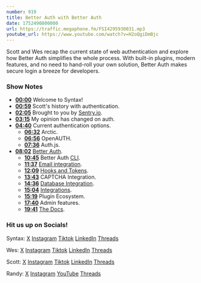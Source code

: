 ```yaml
---
number: 919
title: Better Auth with Better Auth
date: 1752490800000
url: https://traffic.megaphone.fm/FSI4295930031.mp3
youtube_url: https://www.youtube.com/watch?v=H2oQgiDmBjc
---
```

	
Scott and Wes recap the current state of web authentication and explore how Better Auth simplifies the whole process. With built-in plugins, modern features, and no need to hand-roll your own solution, Better Auth makes secure login a breeze for developers.

### Show Notes

* **[00:00](#t=00:00)** Welcome to Syntax!
* **[00:59](#t=00:59)** Scott's history with authentication.
* **[02:05](#t=02:05)** Brought to you by [Sentry.io](https://sentry.io/syntax).
* **[03:15](#t=03:15)** My opinion has changed on auth.
* **[04:40](#t=04:40)** Current authentication options.
  * **[06:32](#t=06:32)** Arctic.
  * **[06:56](#t=06:56)** OpenAUTH.
  * **[07:36](#t=07:36)** Auth.js.
* **[08:02](#t=08:02)** [Better Auth](https://www.better-auth.com/).
  * **[10:45](#t=10:45)** Better Auth [CLI](https://www.better-auth.com/docs/concepts/cli).
  * **[11:37](#t=11:37)** [Email integration](https://www.better-auth.com/docs/concepts/email).
  * **[12:09](#t=12:09)** [Hooks and Tokens](https://www.better-auth.com/docs/concepts/hooks).
  * **[13:43](#t=13:43)** CAPTCHA Integration.
  * **[14:36](#t=14:36)** [Database Integration](https://www.better-auth.com/docs).
  * **[15:04](#t=15:04)** [Integrations](https://www.better-auth.com/docs).
  * **[15:19](#t=15:19)** Plugin Ecosystem.
  * **[17:40](#t=17:40)** Admin features.
  * **[19:41](#t=19:41)** [The Docs](https://www.better-auth.com/docs).

### Hit us up on Socials!

Syntax: [X](https://twitter.com/syntaxfm) [Instagram](https://www.instagram.com/syntax_fm/) [Tiktok](https://www.tiktok.com/@syntaxfm) [LinkedIn](https://www.linkedin.com/company/96077407/admin/feed/posts/) [Threads](https://www.threads.net/@syntax_fm)

Wes: [X](https://twitter.com/wesbos) [Instagram](https://www.instagram.com/wesbos/) [Tiktok](https://www.tiktok.com/@wesbos) [LinkedIn](https://www.linkedin.com/in/wesbos/) [Threads](https://www.threads.net/@wesbos)

Scott: [X](https://twitter.com/stolinski) [Instagram](https://www.instagram.com/stolinski/) [Tiktok](https://www.tiktok.com/@stolinski) [LinkedIn](https://www.linkedin.com/in/stolinski/) [Threads](https://www.threads.net/@stolinski)

Randy: [X](https://twitter.com/randyrektor) [Instagram](https://www.instagram.com/randyrektor/) [YouTube](https://www.youtube.com/@randyrektor) [Threads](https://www.threads.net/@randyrektor)